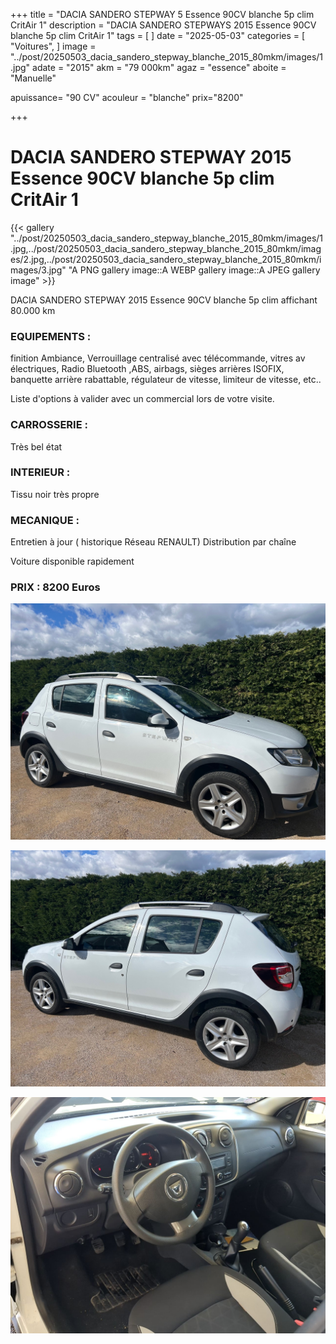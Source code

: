 +++
title = "DACIA SANDERO STEPWAY 5 Essence 90CV blanche 5p clim CritAir 1"
description = "DACIA SANDERO STEPWAYS 2015 Essence 90CV blanche 5p clim CritAir 1"
tags = [
]
date = "2025-05-03"
categories = [
    "Voitures",
]
image = "../post/20250503_dacia_sandero_stepway_blanche_2015_80mkm/images/1.jpg"
adate = "2015"
akm = "79 000km"
agaz = "essence"
aboite = "Manuelle"

apuissance= "90 CV"
acouleur = "blanche"
prix="8200"

+++

# DACIA SANDERO STEPWAY 2015 Essence 90CV blanche 5p clim CritAir 1

{{< gallery "../post/20250503_dacia_sandero_stepway_blanche_2015_80mkm/images/1.jpg,../post/20250503_dacia_sandero_stepway_blanche_2015_80mkm/images/2.jpg,../post/20250503_dacia_sandero_stepway_blanche_2015_80mkm/images/3.jpg" "A PNG gallery image::A WEBP gallery image::A JPEG gallery image" >}}


DACIA SANDERO STEPWAY 2015 Essence 90CV blanche 5p clim affichant 80.000 km


### EQUIPEMENTS :
finition Ambiance, Verrouillage centralisé avec télécommande, vitres av électriques, Radio Bluetooth ,ABS, airbags, sièges arrières ISOFIX, banquette arrière rabattable, régulateur de vitesse, limiteur de vitesse, etc..


Liste d'options à valider avec un commercial lors de votre visite.


### CARROSSERIE :
Très bel état 


### INTERIEUR :
Tissu noir très propre

### MECANIQUE :
Entretien à jour ( historique Réseau RENAULT)
Distribution par chaîne



Voiture disponible rapidement


### PRIX : 8200 Euros


<!-- more -->


![](images/1.jpg)

![](images/2.jpg)

![](images/3.jpg)

